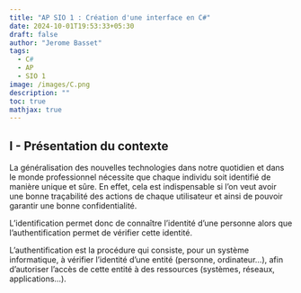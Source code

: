 ```yaml
---
title: "AP SIO 1 : Création d'une interface en C#"
date: 2024-10-01T19:53:33+05:30
draft: false
author: "Jerome Basset"
tags:
  - C#
  - AP
  - SIO 1
image: /images/C.png
description: ""
toc: true
mathjax: true
---
```


## I - Présentation du contexte

La généralisation des nouvelles technologies dans notre quotidien et dans le monde professionnel nécessite que chaque individu soit identifié de manière unique et sûre. En effet, cela est indispensable si l’on veut avoir une bonne traçabilité des actions de chaque utilisateur et ainsi de pouvoir garantir une bonne confidentialité.

L’identification permet donc de connaître l’identité d’une personne alors que l’authentification permet de vérifier cette identité.

L’authentification est la procédure qui consiste, pour un système informatique, à vérifier l’identité d’une entité (personne, ordinateur…), afin d’autoriser l’accès de cette entité à des ressources (systèmes, réseaux, applications…).


